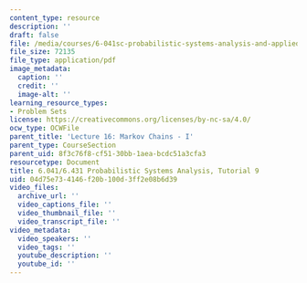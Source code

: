 ```yaml
---
content_type: resource
description: ''
draft: false
file: /media/courses/6-041sc-probabilistic-systems-analysis-and-applied-probability-fall-2013/04d75e734146f20b100d3ff2e08b6d39_MIT6_041SCF13_tut09.pdf
file_size: 72135
file_type: application/pdf
image_metadata:
  caption: ''
  credit: ''
  image-alt: ''
learning_resource_types:
- Problem Sets
license: https://creativecommons.org/licenses/by-nc-sa/4.0/
ocw_type: OCWFile
parent_title: 'Lecture 16: Markov Chains - I'
parent_type: CourseSection
parent_uid: 8f3c76f8-cf51-30bb-1aea-bcdc51a3cfa3
resourcetype: Document
title: 6.041/6.431 Probabilistic Systems Analysis, Tutorial 9
uid: 04d75e73-4146-f20b-100d-3ff2e08b6d39
video_files:
  archive_url: ''
  video_captions_file: ''
  video_thumbnail_file: ''
  video_transcript_file: ''
video_metadata:
  video_speakers: ''
  video_tags: ''
  youtube_description: ''
  youtube_id: ''
---
```

